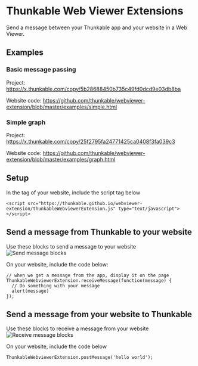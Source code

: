 # Thunkable Web Viewer Extensions

Send a message between your Thunkable app and your website in a Web Viewer.

## Examples

### Basic message passing
Project: https://x.thunkable.com/copy/5b28688450b735c49fd0dcd9e03db8ba

Website code: https://github.com/thunkable/webviewer-extension/blob/master/examples/simple.html

### Simple graph
Project: https://x.thunkable.com/copy/25f2795fa24771425ca0408f3fa039c3

Website code: https://github.com/thunkable/webviewer-extension/blob/master/examples/graph.html

## Setup

In the <head> tag of your website, include the script tag below

```
<script src="https://thunkable.github.io/webviewer-extension/thunkableWebviewerExtension.js" type="text/javascript"></script>
```
  
## Send a message from Thunkable to your website

Use these blocks to send a message to your website
![Send message blocks](https://thunkable.github.io/digital-asset/webviewer-extension/sendMessage.png)

On your website, include the code below:
```
// when we get a message from the app, display it on the page
ThunkableWebviewerExtension.receiveMessage(function(message) {
  // Do something with your message
  alert(message)
});
```


## Send a message from your website to Thunkable

Use these blocks to receive a message from your website
![Receive message blocks](https://thunkable.github.io/digital-asset/webviewer-extension/receiveMessage.png)

On your website, include the code below
```
ThunkableWebviewerExtension.postMessage('hello world');
```
